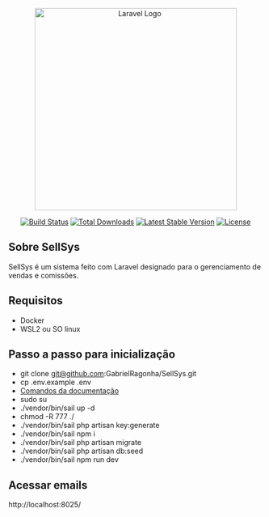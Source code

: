 <p align="center"><a href="https://laravel.com" target="_blank"><img src="https://raw.githubusercontent.com/laravel/art/master/logo-lockup/5%20SVG/2%20CMYK/1%20Full%20Color/laravel-logolockup-cmyk-red.svg" width="400" alt="Laravel Logo"></a></p>

<p align="center">
<a href="https://github.com/laravel/framework/actions"><img src="https://github.com/laravel/framework/workflows/tests/badge.svg" alt="Build Status"></a>
<a href="https://packagist.org/packages/laravel/framework"><img src="https://img.shields.io/packagist/dt/laravel/framework" alt="Total Downloads"></a>
<a href="https://packagist.org/packages/laravel/framework"><img src="https://img.shields.io/packagist/v/laravel/framework" alt="Latest Stable Version"></a>
<a href="https://packagist.org/packages/laravel/framework"><img src="https://img.shields.io/packagist/l/laravel/framework" alt="License"></a>
</p>

## Sobre SellSys

SellSys é um sistema feito com Laravel designado para o gerenciamento de vendas e comissões.

## Requisitos

- Docker
- WSL2 ou SO linux

## Passo a passo para inicialização

- git clone git@github.com:GabrielRagonha/SellSys.git
- cp .env.example .env
- [Comandos da documentação](https://laravel.com/docs/10.x/sail#installing-composer-dependencies-for-existing-projects)
- sudo su
- ./vendor/bin/sail up -d
- chmod -R 777 ./
- ./vendor/bin/sail php artisan key:generate
- ./vendor/bin/sail npm i
- ./vendor/bin/sail php artisan migrate
- ./vendor/bin/sail php artisan db:seed
- ./vendor/bin/sail npm run dev

## Acessar emails

http://localhost:8025/
